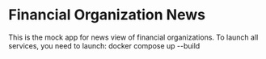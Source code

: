 # Financial Organization News

This is the mock app for news view of financial organizations. To launch all services, you need to launch:
docker compose up --build
